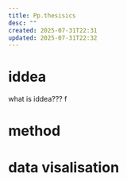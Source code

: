 ```yaml
---
title: Pp.thesisics
desc: ""
created: 2025-07-31T22:31
updated: 2025-07-31T22:32
---
```



#  iddea 


what is  iddea??? f




#  method





# data visalisation 


